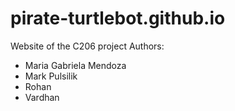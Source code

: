 # pirate-turtlebot.github.io
Website of the C206 project 
Authors:
- Maria Gabriela Mendoza
- Mark Pulsilik
- Rohan
- Vardhan
